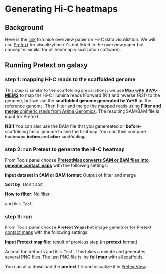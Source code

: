 # Generating Hi-C heatmaps

## Background
Here is the [link](https://genomebiology.biomedcentral.com/articles/10.1186/s13059-017-1161-y) to a nice overview paper on Hi-C data visualiztion. We will use [Pretext]() for visualizytion (it's not listed in the overview paper but concept is similar for all heatmap visualization software).

## Running Pretext on galaxy

### step 1: mapping Hi-C reads to the **scaffolded** genome

This step is similar to the scaffolding preparations; we use [**Map with BWA-MEM2**](https://usegalaxy.eu/root?tool_id=toolshed.g2.bx.psu.edu/repos/iuc/bwa_mem2/bwa_mem2/2.2.1+galaxy0) to map the Hi-C Illumina reads (Forward (R1) and reverse (R2)) to the genome, but we use the **scaffolded genome generated by YaHS** as the reference genome. Then filter and merge the mapped reads using [**Filter and merge** chimeric reads from Arima Genomics](https://usegalaxy.eu/root?tool_id=toolshed.g2.bx.psu.edu/repos/iuc/bellerophon/bellerophon/1.0+galaxy0). The resulting SAM/BAM file is input for Pretext. 

**NB!!** You can also use the BAM file that you genereated on **before**-scaffolding fasta genome to see the heatmap. You can then compare heatmaps **before** and **after** scaffolding.


### step 2: run Pretext to generate the Hi-C heatmap
From Tools panel choose [**PretextMap converts SAM or BAM files into genome contact maps**](https://usegalaxy.eu/root?tool_id=toolshed.g2.bx.psu.edu/repos/iuc/pretext_map/pretext_map/0.1.8+galaxy2) with the following settings:

**Input dataset in SAM or BAM format**: Output of filter and merge

**Sort by**: Don't sort

**How to filter**: No filter

and `Run Tool`.

### step 3: run 
From Tools panel choose [**Pretext Snapshot** image generator for Pretext contact maps](https://usegalaxy.eu/root?tool_id=toolshed.g2.bx.psu.edu/repos/iuc/pretext_snapshot/pretext_snapshot/0.0.3+galaxy1) with the following settings:

**Input Pretext map file:** result of previous step (in **pretext** format)

Accept the defaults and `Run Tool`. This takes a minute and generates several PNG files. The last PNG file is the **full map** with all scaffolds. 

You can also download the **pretext** file and visualize it in [PretextView](https://github.com/wtsi-hpag/PretextView/releases). 
